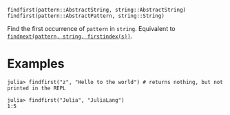 ```
findfirst(pattern::AbstractString, string::AbstractString)
findfirst(pattern::AbstractPattern, string::String)
```

Find the first occurrence of `pattern` in `string`. Equivalent to [`findnext(pattern, string, firstindex(s))`](@ref).

# Examples

```jldoctest
julia> findfirst("z", "Hello to the world") # returns nothing, but not printed in the REPL

julia> findfirst("Julia", "JuliaLang")
1:5
```
